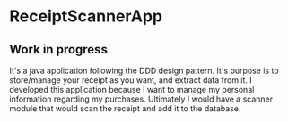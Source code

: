 # ReceiptScannerApp
## Work in progress
It's a java application following the DDD design pattern. It's purpose is to store/manage your receipt  as you want, and extract data from it. I developed this application because I want to manage my personal information regarding my purchases. Ultimately I would have a scanner module that would scan the receipt and add it to the database.
